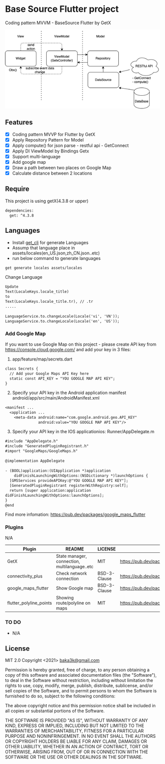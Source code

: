 # Base Source Flutter project
Coding pattern MVVM - BaseSource Flutter by GetX

![image info](/readme/mvvm.png)
## Features
- [x] Coding pattern MVVP for Flutter by GetX
- [x] Apply Repository Pattern for Model 
- [x] Apply compute() for json parse - restful api - GetConnect
- [x] Apply DI ViewModel by Bindings Getx
- [x] Support multi-language
- [x] Add google map
- [x] Draw a path between two places on Google Map
- [x] Calculate distance between 2 locations
## Require
This project is using getX(4.3.8 or upper)
```
dependencies:
  get: ^4.3.8
```
## Languages
- Install [get_cli](https://pub.dev/packages/get_cli/versions/1.3.10) for generate Languages
- Assump that language place in assets/locales(en_US.json,zh_CN.json..etc)
- run below command to generate languages
```
get generate locales assets/locales
```

Change Language
```
Update
Text(LocaleKeys.locale_title) 
to 
Text(LocaleKeys.locale_title.tr), // .tr 
.....

LanguageService.to.changeLocale(Locale('vi', 'VN'));                 
LanguageService.to.changeLocale(Locale('en', 'US'));
```

### Add Google Map
If you want to use Google Map on this project - please create API key from https://console.cloud.google.com/
and add your key in 3 files:

1. app/feature/map/secrets.dart
```
class Secrets {
  // Add your Google Maps API Key here
  static const API_KEY = "YOU GOOGLE MAP API KEY";
}

```
2. Specify your API key in the Android application manifest android/app/src/main/AndroidManifest.xml
```
<manifest ...
  <application ...
    <meta-data android:name="com.google.android.geo.API_KEY"
               android:value="YOU GOOGLE MAP API KEY"/>
```
3. Specify your API key in the IOS applicationios: Runner/AppDelegate.m
```
#include "AppDelegate.h"
#include "GeneratedPluginRegistrant.h"
#import "GoogleMaps/GoogleMaps.h"

@implementation AppDelegate

- (BOOL)application:(UIApplication *)application
    didFinishLaunchingWithOptions:(NSDictionary *)launchOptions {
  [GMSServices provideAPIKey:@"YOU GOOGLE MAP API KEY"];
  [GeneratedPluginRegistrant registerWithRegistry:self];
  return [super application:application didFinishLaunchingWithOptions:launchOptions];
}
@end
```
Find more infomation: https://pub.dev/packages/google_maps_flutter

### Plugins
N/A

| Plugin | README | LICENSE | URL |
| ------ | ------ |-------|-------|
| GetX|State manager, connection, multilanguage..etc|MIT|https://pub.dev/packages/get
|connectivity_plus|Check network connection|BSD-3-Clause|https://pub.dev/packages/connectivity_plus
|google_maps_flutter|Show Google map|BSD-3-Clause|https://pub.dev/packages/google_maps_flutter
|flutter_polyline_points|Showing route/polyline on maps|MIT|https://pub.dev/packages/flutter_polyline_points
 
### TO DO

- N/A

License
----

MIT 2.0
Copyright <2021> <baka3k@gmail.com>

Permission is hereby granted, free of charge, to any person obtaining a copy of this software and associated documentation files (the "Software"), to deal in the Software without restriction, including without limitation the rights to use, copy, modify, merge, publish, distribute, sublicense, and/or sell copies of the Software, and to permit persons to whom the Software is furnished to do so, subject to the following conditions:

The above copyright notice and this permission notice shall be included in all copies or substantial portions of the Software.

THE SOFTWARE IS PROVIDED "AS IS", WITHOUT WARRANTY OF ANY KIND, EXPRESS OR IMPLIED, INCLUDING BUT NOT LIMITED TO THE WARRANTIES OF MERCHANTABILITY, FITNESS FOR A PARTICULAR PURPOSE AND NONINFRINGEMENT. IN NO EVENT SHALL THE AUTHORS OR COPYRIGHT HOLDERS BE LIABLE FOR ANY CLAIM, DAMAGES OR OTHER LIABILITY, WHETHER IN AN ACTION OF CONTRACT, TORT OR OTHERWISE, ARISING FROM, OUT OF OR IN CONNECTION WITH THE SOFTWARE OR THE USE OR OTHER DEALINGS IN THE SOFTWARE.

